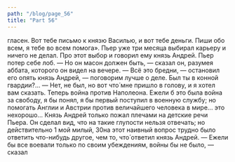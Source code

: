 ```yaml
---
path: "/blog/page_56"
title: "Part 56"
---
```


гласен. Вот тебе письмо к князю Василью, и вот тебе деньги. Пиши обо всем, я тебе во всем помога». Пьер уже три месяца выбирал карьеру и ничего не делал. Про этот выбор и говорил ему князь Андрей. Пьер потер себе лоб.
— Но он масон должен быть, — сказал он, разумея аббата, которого он видел на вечере.
— Всё это бредни, — остановил его опять князь Андрей, — поговорим лучше о деле. Был ты в конной гвардии?...
— Нет, не был, но вот что́ мне пришло в голову, и я хотел вам сказать. Теперь война против Наполеона. Ежели б это была война за свободу, я бы понял, я бы первый поступил в военную службу; но помогать Англии и Австрии против величайшего человека в мире... это нехорошо...
Князь Андрей только пожал плечами на детские речи Пьера. Он сделал вид, что на такие глупости нельзя отвечать; но действительно 1 мой милый,
30на этот наивный вопрос трудно было ответить что-нибудь другое, чем то, что́ ответил князь Андрей.
— Ежели бы все воевали только по своим убеждениям, войны бы не было, — сказал
